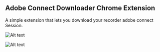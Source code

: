 ## Adobe Connect Downloader Chrome Extension

A simple extension that lets you download your recorder adobe connect Session.

![Alt text](https://cdn.jsdelivr.net/gh/MoAlSeifi/Adobe-Connect-Downloader-Chrome-Extension@main/imgs/GUI.png "a title")

![Alt text](https://cdn.jsdelivr.net/gh/MoAlSeifi/Adobe-Connect-Downloader-Chrome-Extension@main/imgs/Settings.png "a title")
